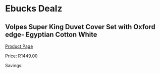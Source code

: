 
# Ebucks Dealz
## Volpes Super King Duvet Cover Set with Oxford edge- Egyptian Cotton White
[Product Page](https://www.ebucks.com/web/shop/productSelected.do?prodId=1067973062&catId=717324798)

Price: R1449.00

Savings: 


	